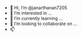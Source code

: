 - 👋 Hi, I’m @janarthanan7205
- 👀 I’m interested in ...
- 🌱 I’m currently learning ...
- 💞️ I’m looking to collaborate on ...
- 📫 

<!---
janarthanan7205/janarthanan7205 is a ✨ special ✨ repository because its `README.md` (this file) appears on your GitHub profile.
You can click the Preview link to take a look at your changes.
--->

